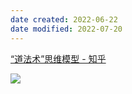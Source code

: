 ```yaml
---
date created: 2022-06-22
date modified: 2022-07-20
---
```


[“道法术”思维模型 - 知乎](https://zhuanlan.zhihu.com/p/281934400)

![](https://img.oldwinter.top/Pasted%20image%2020220814035154.png)